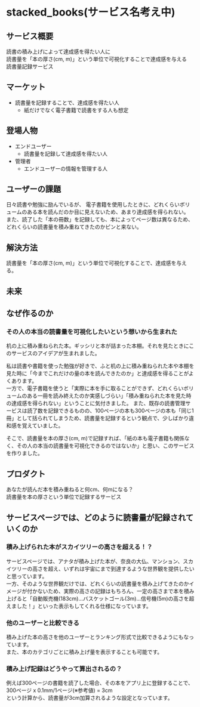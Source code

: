 # stacked_books(サービス名考え中)

## サービス概要

読書の積み上げによって達成感を得たい人に<br>
読書量を「本の厚さ(cm, m)」という単位で可視化することで達成感を与える<br>
読書量記録サービス

## マーケット
- 読書量を記録することで、達成感を得たい人
  - 紙だけでなく電子書籍で読書をする人も想定

## 登場人物
- エンドユーザー
  - 読書量を記録して達成感を得たい人
- 管理者
  - エンドユーザーの情報を管理する人

## ユーザーの課題
日々読書や勉強に励んでいるが、
電子書籍を使用したときに、どれくらいボリュームのある本を読んだのか目に見えないため、あまり達成感を得られない。<br>
また、読了した「本の冊数」を記録しても、本によってページ数は異なるため、どれくらいの読書量を積み重ねてきたのかピンと来ない。

## 解決方法
読書量を「本の厚さ(cm, m)」という単位で可視化することで、達成感を与える。

## 未来


## なぜ作るのか

### その人の本当の読書量を可視化したいという想いから生まれた

机の上に積み重ねられた本。ギッシリと本が詰まった本棚。それを見たときにこのサービスのアイデアが生まれました。<br>

私は読書や書籍を使った勉強が好きで、ふと机の上に積み重ねられた本や本棚を見た時に「今までこれだけの量の本を読んできたのか」と達成感を得ることがよくあります。<br>
一方で、電子書籍を使うと「実際に本を手に取ることができず、どれくらいボリュームのある一冊を読み終えたのか実感しづらい」「積み重ねられた本を見た時の達成感を得られない」ということに気付きました。
また、既存の読書管理サービスは読了数を記録できるものの、100ページの本も300ページの本も「同じ1冊」として括られてしまうため、読書量を記録するという観点で、少しばかり違和感を覚えていました。<br>

そこで、読書量を本の厚さ(cm, m)で記録すれば、「紙の本も電子書籍も関係なく、その人の本当の読書量を可視化できるのではないか」と思い、このサービスを作りました。

## プロダクト
あなたが読んだ本を積み重ねると何cm、何mになる？<br>
読書量を本の厚さという単位で記録するサービス

## サービスページでは、どのように読書量が記録されていくのか

### 積み上げられた本がスカイツリーの高さを超える！？
サービスページでは、アナタが積み上げた本が、奈良の大仏、マンション、スカイツリーの高さを超え、いずれは宇宙にまで到達するような世界観を提供したいと思っています。<br>
一方、そのような世界観だけでは、どれくらいの読書量を積み上げてきたのかイメージが付かないため、実際の高さの記録はもちろん、一定の高さまで本を積み上げると「自動販売機(183cm)...バスケットゴール(3m)...信号機(5m)の高さを超えました！」といった表示もしてくれる仕様になっています。

### 他のユーザーと比較できる
積み上げた本の高さを他のユーザーとランキング形式で比較できるようにもなっています。<br>
また、本のカテゴリごとに積み上げ量を表示することも可能です。<br>

### 積み上げ記録はどうやって算出されるの？
例えば300ページの書籍を読了した場合、その本をアプリ上に登録することで、<br>
300ページ x 0.1mm/1ページ(※参考値) = 3cm<br>
という計算から、読書量が3cm加算されるような設定となっています。